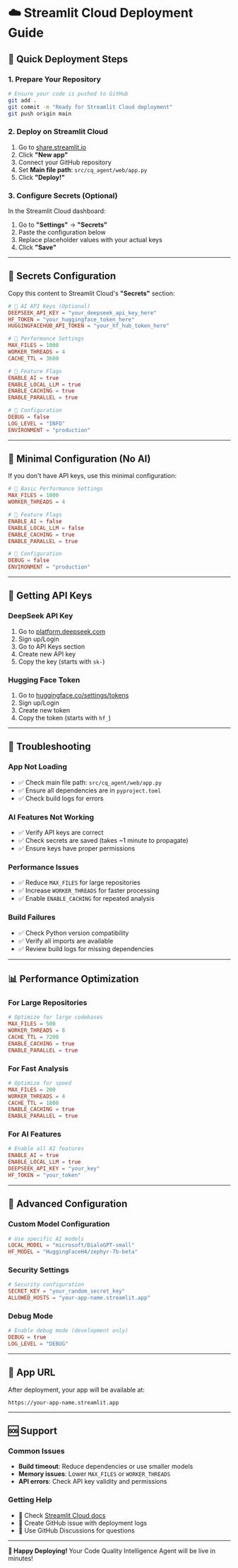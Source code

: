 # ☁️ Streamlit Cloud Deployment Guide

## 🚀 Quick Deployment Steps

### 1. **Prepare Your Repository**
```bash
# Ensure your code is pushed to GitHub
git add .
git commit -m "Ready for Streamlit Cloud deployment"
git push origin main
```

### 2. **Deploy on Streamlit Cloud**
1. Go to [share.streamlit.io](https://share.streamlit.io)
2. Click **"New app"**
3. Connect your GitHub repository
4. Set **Main file path**: `src/cq_agent/web/app.py`
5. Click **"Deploy!"**

### 3. **Configure Secrets (Optional)**
In the Streamlit Cloud dashboard:

1. Go to **"Settings"** → **"Secrets"**
2. Paste the configuration below
3. Replace placeholder values with your actual keys
4. Click **"Save"**

---

## 🔐 Secrets Configuration

Copy this content to Streamlit Cloud's **"Secrets"** section:

```toml
# 🤖 AI API Keys (Optional)
DEEPSEEK_API_KEY = "your_deepseek_api_key_here"
HF_TOKEN = "your_huggingface_token_here"
HUGGINGFACEHUB_API_TOKEN = "your_hf_hub_token_here"

# 🚀 Performance Settings
MAX_FILES = 1000
WORKER_THREADS = 4
CACHE_TTL = 3600

# 🎯 Feature Flags
ENABLE_AI = true
ENABLE_LOCAL_LLM = true
ENABLE_CACHING = true
ENABLE_PARALLEL = true

# 🔧 Configuration
DEBUG = false
LOG_LEVEL = "INFO"
ENVIRONMENT = "production"
```

---

## 🎯 Minimal Configuration (No AI)

If you don't have API keys, use this minimal configuration:

```toml
# 🚀 Basic Performance Settings
MAX_FILES = 1000
WORKER_THREADS = 4

# 🎯 Feature Flags
ENABLE_AI = false
ENABLE_LOCAL_LLM = false
ENABLE_CACHING = true
ENABLE_PARALLEL = true

# 🔧 Configuration
DEBUG = false
ENVIRONMENT = "production"
```

---

## 🔑 Getting API Keys

### **DeepSeek API Key**
1. Go to [platform.deepseek.com](https://platform.deepseek.com/)
2. Sign up/Login
3. Go to API Keys section
4. Create new API key
5. Copy the key (starts with `sk-`)

### **Hugging Face Token**
1. Go to [huggingface.co/settings/tokens](https://huggingface.co/settings/tokens)
2. Sign up/Login
3. Create new token
4. Copy the token (starts with `hf_`)

---

## 🚨 Troubleshooting

### **App Not Loading**
- ✅ Check main file path: `src/cq_agent/web/app.py`
- ✅ Ensure all dependencies are in `pyproject.toml`
- ✅ Check build logs for errors

### **AI Features Not Working**
- ✅ Verify API keys are correct
- ✅ Check secrets are saved (takes ~1 minute to propagate)
- ✅ Ensure keys have proper permissions

### **Performance Issues**
- ✅ Reduce `MAX_FILES` for large repositories
- ✅ Increase `WORKER_THREADS` for faster processing
- ✅ Enable `ENABLE_CACHING` for repeated analysis

### **Build Failures**
- ✅ Check Python version compatibility
- ✅ Verify all imports are available
- ✅ Review build logs for missing dependencies

---

## 📊 Performance Optimization

### **For Large Repositories**
```toml
# Optimize for large codebases
MAX_FILES = 500
WORKER_THREADS = 8
CACHE_TTL = 7200
ENABLE_CACHING = true
ENABLE_PARALLEL = true
```

### **For Fast Analysis**
```toml
# Optimize for speed
MAX_FILES = 200
WORKER_THREADS = 4
CACHE_TTL = 1800
ENABLE_CACHING = true
ENABLE_PARALLEL = true
```

### **For AI Features**
```toml
# Enable all AI features
ENABLE_AI = true
ENABLE_LOCAL_LLM = true
DEEPSEEK_API_KEY = "your_key"
HF_TOKEN = "your_token"
```

---

## 🔧 Advanced Configuration

### **Custom Model Configuration**
```toml
# Use specific AI models
LOCAL_MODEL = "microsoft/DialoGPT-small"
HF_MODEL = "HuggingFaceH4/zephyr-7b-beta"
```

### **Security Settings**
```toml
# Security configuration
SECRET_KEY = "your_random_secret_key"
ALLOWED_HOSTS = "your-app-name.streamlit.app"
```

### **Debug Mode**
```toml
# Enable debug mode (development only)
DEBUG = true
LOG_LEVEL = "DEBUG"
```

---

## 📱 App URL

After deployment, your app will be available at:
```
https://your-app-name.streamlit.app
```

---

## 🆘 Support

### **Common Issues**
- **Build timeout**: Reduce dependencies or use smaller models
- **Memory issues**: Lower `MAX_FILES` or `WORKER_THREADS`
- **API errors**: Check API key validity and permissions

### **Getting Help**
- 📖 Check [Streamlit Cloud docs](https://docs.streamlit.io/streamlit-community-cloud)
- 🐛 Create GitHub issue with deployment logs
- 💬 Use GitHub Discussions for questions

---

**🚀 Happy Deploying!** Your Code Quality Intelligence Agent will be live in minutes!
